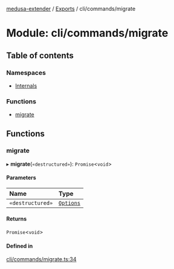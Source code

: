 [medusa-extender](../README.md) / [Exports](../modules.md) / cli/commands/migrate

# Module: cli/commands/migrate

## Table of contents

### Namespaces

- [Internals](cli_commands_migrate.Internals.md)

### Functions

- [migrate](cli_commands_migrate.md#migrate)

## Functions

### migrate

▸ **migrate**(`«destructured»`): `Promise`<`void`\>

#### Parameters

| Name | Type |
| :------ | :------ |
| `«destructured»` | [`Options`](cli_commands_migrate.Internals.md#options) |

#### Returns

`Promise`<`void`\>

#### Defined in

[cli/commands/migrate.ts:34](https://github.com/adrien2p/medusa-extender/blob/12c4270/src/cli/commands/migrate.ts#L34)
